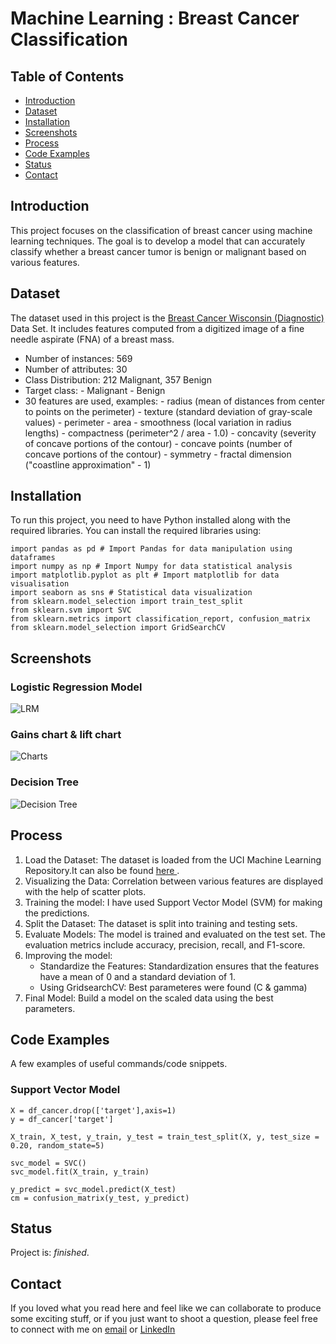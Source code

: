 # Machine Learning : Breast Cancer Classification

## Table of Contents
* [Introduction](#introduction)
* [Dataset](#dataset)
* [Installation](#installation)
* [Screenshots](#screenshots)
* [Process](#process)
* [Code Examples](#code-examples)
* [Status](#status)
* [Contact](#contact)

## Introduction
This project focuses on the classification of breast cancer using machine learning techniques. The goal is to develop a model that can accurately classify whether a breast cancer tumor is benign or malignant based on various features.


## Dataset

The dataset used in this project is the <a href="https://archive.ics.uci.edu/dataset/17/breast+cancer+wisconsin+diagnostic" target="_blank">Breast Cancer Wisconsin (Diagnostic) </a> Data Set. It includes features computed from a digitized image of a fine needle aspirate (FNA) of a breast mass.

* Number of instances: 569
* Number of attributes: 30
* Class Distribution: 212 Malignant, 357 Benign
* Target class: - Malignant - Benign
* 30 features are used, examples: - radius (mean of distances from center to points on the perimeter) - texture (standard deviation of gray-scale values) - perimeter - area - smoothness (local variation in radius lengths) - compactness (perimeter^2 / area - 1.0) - concavity (severity of concave portions of the contour) - concave points (number of concave portions of the contour) - symmetry - fractal dimension ("coastline approximation" - 1)

## Installation

To run this project, you need to have Python installed along with the required libraries. You can install the required libraries using:

```
import pandas as pd # Import Pandas for data manipulation using dataframes
import numpy as np # Import Numpy for data statistical analysis 
import matplotlib.pyplot as plt # Import matplotlib for data visualisation
import seaborn as sns # Statistical data visualization
from sklearn.model_selection import train_test_split
from sklearn.svm import SVC 
from sklearn.metrics import classification_report, confusion_matrix
from sklearn.model_selection import GridSearchCV

```

## Screenshots
### Logistic Regression Model
![LRM](./img/Picture4.png)

### Gains chart & lift chart
![Charts](./img/Picture2.png)

### Decision Tree
![Decision Tree](./img/Picture1.png)


## Process

1. Load the Dataset: The dataset is loaded from the UCI Machine Learning Repository.It can also be found <a href="https://archive.ics.uci.edu/dataset/17/breast+cancer+wisconsin+diagnostic" target="_blank">here </a>.
2. Visualizing the Data: Correlation between various features are displayed with the help of scatter plots.
3. Training the model: I have used Support Vector Model (SVM) for making the predictions.
4. Split the Dataset: The dataset is split into training and testing sets.
5. Evaluate Models: The model is trained and evaluated on the test set. The evaluation metrics include accuracy, precision, recall, and F1-score.
6. Improving the model:
   * Standardize the Features: Standardization ensures that the features have a mean of 0 and a standard deviation of 1.
   * Using GridsearchCV: Best parameteres were found (C & gamma)
7. Final Model: Build a model on the scaled data using the best parameters.  


## Code Examples

A few examples of useful commands/code snippets.

### Support Vector Model
```
X = df_cancer.drop(['target'],axis=1)
y = df_cancer['target']

X_train, X_test, y_train, y_test = train_test_split(X, y, test_size = 0.20, random_state=5)

svc_model = SVC()
svc_model.fit(X_train, y_train)

y_predict = svc_model.predict(X_test)
cm = confusion_matrix(y_test, y_predict)
```

## Status

Project is: _finished_.

## Contact
If you loved what you read here and feel like we can collaborate to produce some exciting stuff, or if you
just want to shoot a question, please feel free to connect with me on <a href="osheengupta1994@gmail.com" target="_blank">email</a> or
<a href="www.linkedin.com/in/osheengupta" target="_blank">LinkedIn</a>

